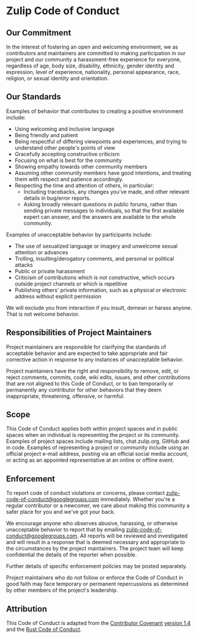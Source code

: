 # Zulip Code of Conduct

## Our Commitment

In the interest of fostering an open and welcoming environment, we as
contributors and maintainers are committed to making participation in our
project and our community a harassment-free experience for everyone, regardless
of age, body size, disability, ethnicity, gender identity and expression, level
of experience, nationality, personal appearance, race, religion, or sexual
identity and orientation.

## Our Standards

Examples of behavior that contributes to creating a positive environment
include:

* Using welcoming and inclusive language
* Being friendly and patient
* Being respectful of differing viewpoints and experiences, and trying to
  understand other people's points of view
* Gracefully accepting constructive criticism
* Focusing on what is best for the community
* Showing empathy towards other community members
* Assuming other community members have good intentions, and treating
  them with respect and patience accordingly.
* Respecting the time and attention of others, in particular:
  * Including tracebacks, any changes you've made, and other relevant
    details in bug/error reports.
  * Asking broadly relevant questions in public forums, rather than
  sending private messages to individuals, so that the first available
  expert can answer, and the answers are available to the whole
  community.

Examples of unacceptable behavior by participants include:

* The use of sexualized language or imagery and unwelcome sexual attention or
  advances
* Trolling, insulting/derogatory comments, and personal or political attacks
* Public or private harassment
* Criticism of contributions which is not constructive, which occurs outside
  project channels or which is repetitive
* Publishing others' private information, such as a physical or electronic
  address without explicit permission

We will exclude you from interaction if you insult, demean or harass anyone.
That is not welcome behavior.

## Responsibilities of Project Maintainers

Project maintainers are responsible for clarifying the standards of acceptable
behavior and are expected to take appropriate and fair corrective action in
response to any instances of unacceptable behavior.

Project maintainers have the right and responsibility to remove, edit, or reject
comments, commits, code, wiki edits, issues, and other contributions that are
not aligned to this Code of Conduct, or to ban temporarily or permanently any
contributor for other behaviors that they deem inappropriate, threatening,
offensive, or harmful.

## Scope

This Code of Conduct applies both within project spaces and in public spaces
when an individual is representing the project or its community. Examples of
project spaces include mailing lists, chat.zulip.org, GitHub and in code.
Examples of representing a project or community include using an official
project e-mail address, posting via an official social media account, or acting
as an appointed representative at an online or offline event.

## Enforcement

To report code of conduct violations or concerns, please contact
zulip-code-of-conduct@googlegroups.com immediately.  Whether you're a
regular contributor or a newcomer, we care about making this community
a safer place for you and we've got your back.

We encourage anyone who observes abusive, harassing, or otherwise
unacceptable behavior to report that by emailing
zulip-code-of-conduct@googlegroups.com. All reports will be reviewed
and investigated and will result in a response that is deemed
necessary and appropriate to the circumstances by the project
maintainers.  The project team will keep confidential the details of
the reporter when possible.

Further details of specific enforcement policies may be posted separately.

Project maintainers who do not follow or enforce the Code of Conduct in good
faith may face temporary or permanent repercussions as determined by other
members of the project's leadership.

## Attribution

This Code of Conduct is adapted from the [Contributor Covenant][cchomepage]
[version 1.4][ccversion] and the [Rust Code of Conduct][rsconduct].

[cchomepage]: http://contributor-covenant.org
[ccversion]: http://contributor-covenant.org/version/1/4/
[rsconduct]: https://www.rust-lang.org/en-US/conduct.html
